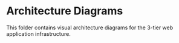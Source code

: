 # Architecture Diagrams
This folder contains visual architecture diagrams for the 3-tier web application infrastructure.
